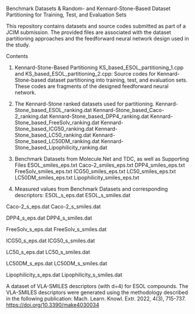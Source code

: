 Benchmark Datasets & Random- and Kennard-Stone-Based Dataset Partitioning for Training, Test, and Evaluation Sets


This repository contains datasets and source codes submitted as part of a JCIM submission. The provided files are associated with the dataset partitioning approaches and the feedforward neural network design used in the study.

Contents

1. Kennard-Stone-Based Partitioning
KS_based_ESOL_partitioning_1.cpp and KS_based_ESOL_partitioning_2.cpp:
Source codes for Kennard-Stone-based dataset partitioning into training, test, and evaluation sets. These codes are fragments of the designed feedforward neural network.

2. The Kennard-Stone ranked datasets used for partitioning. 
Kennard-Stone_based_ESOL_ranking.dat
Kennard-Stone_based_Caco-2_ranking.dat
Kennard-Stone_based_DPP4_ranking.dat
Kennard-Stone_based_FreeSolv_ranking.dat
Kennard-Stone_based_ICG50_ranking.dat
Kennard-Stone_based_LC50_ranking.dat
Kennard-Stone_based_LC50DM_ranking.dat
Kennard-Stone_based_Lipophilicity_ranking.dat


3. Benchmark Datasets from Molecule.Net and TDC, as well as Supporting Files
ESOL_smiles_eps.txt
Caco-2_smiles_eps.txt
DPP4_smiles_eps.txt
FreeSolv_smiles_eps.txt
ICG50_smiles_eps.txt
LC50_smiles_eps.txt
LC50DM_smiles_eps.txt
Lipophilicity_smiles_eps.txt

4. Measured values from Benchmark Datasets and corresponding descriptors:
ESOL_s_eps.dat
ESOL_s_smiles.dat

Caco-2_s_eps.dat
Caco-2_s_smiles.dat

DPP4_s_eps.dat
DPP4_s_smiles.dat

FreeSolv_s_eps.dat
FreeSolv_s_smiles.dat

ICG50_s_eps.dat
ICG50_s_smiles.dat

LC50_s_eps.dat
LC50_s_smiles.dat

LC50DM_s_eps.dat
LC50DM_s_smiles.dat

Lipophilicity_s_eps.dat
Lipophilicity_s_smiles.dat


A dataset of VLA-SMILES descriptors (with d=4) for ESOL compounds. The VLA-SMILES descriptors were generated using the methodology described in the following publication:
Mach. Learn. Knowl. Extr. 2022, 4(3), 715-737.
https://doi.org/10.3390/make4030034
